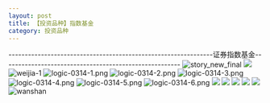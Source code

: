 ```yaml
---
layout: post
title: 【投资品种】指数基金
category: 投资品种
---
```

---------------------------------------------------------------证券指数基金-------------------------------------------------------
![story_new_final](http://r8s97vm6g.hd-bkt.clouddn.com/img/story_new_final_0322.png)
![](http://r8s97vm6g.hd-bkt.clouddn.com/img/factors-220327-2.png)
![weijia-1](http://r8s97vm6g.hd-bkt.clouddn.com/img/weijia-1.jpg)
![logic-0314-1.png](http://r8s97vm6g.hd-bkt.clouddn.com/img/logic-0314-1.png)
![logic-0314-2.png](http://r8s97vm6g.hd-bkt.clouddn.com/img/logic-0314-2.png)
![logic-0314-3.png](http://r8s97vm6g.hd-bkt.clouddn.com/img/logic-0314-3.png)
![logic-0314-4.png](http://r8s97vm6g.hd-bkt.clouddn.com/img/logic-0314-4.png)
![logic-0314-5.png](http://r8s97vm6g.hd-bkt.clouddn.com/img/logic-0314-5.png)
![logic-0314-6.png](http://r8s97vm6g.hd-bkt.clouddn.com/img/logic-0314-6.png)
![](http://r8s97vm6g.hd-bkt.clouddn.com/img/etf-0316-1.png)
![](http://r8s97vm6g.hd-bkt.clouddn.com/img/etf-0316-2.png)
![](http://r8s97vm6g.hd-bkt.clouddn.com/img/etf-0319-1.jpeg)
![](http://r8s97vm6g.hd-bkt.clouddn.com/img/factors-220404-4.png)
![](http://r8s97vm6g.hd-bkt.clouddn.com/img/etf-220405-1.png)
![wanshan](http://r8s97vm6g.hd-bkt.clouddn.com/img/wanshan.png)
